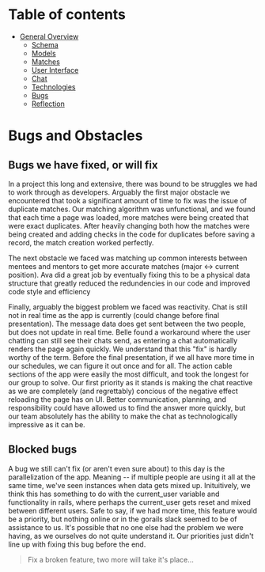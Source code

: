 # Table of contents

* [General Overview](overview.md)
  * [Schema](schema.md)
  * [Models](models.md)
  * [Matches](matches.md)
  * [User Interface](ui.md)
  * [Chat](chat.md)
  * [Technologies](technologies.md)
  * [Bugs](bugs.md)
  * [Reflection](reflection.md)

# Bugs and Obstacles

## Bugs we have fixed, or will fix
<p> In a project this long and extensive, there was bound to be struggles we had to work through as developers. Arguably the first major obstacle we encountered that took a significant amount of time to fix was the issue of duplicate matches. Our matching algorithm was unfunctional, and we found that each time a page was loaded, more matches were being created that were exact duplicates. After heavily changing both how the matches were being created and adding checks in the code for duplicates before saving a record, the match creation worked perfectly.</p>

<p> The next obstacle we faced was matching up common interests between mentees and mentors to get more accurate matches (major <-> current position). Ava did a great job by eventually fixing this to be a physical data structure that greatly reduced the redundencies in our code and improved code style and efficiency </p> 
  
<p> Finally, arguably the biggest problem we faced was reactivity. Chat is still not in real time as the app is currently (could change before final presentation). The message data does get sent between the two people, but does not update in real time. Belle found a workaround where the user chatting can still see their chats send, as entering a chat automatically renders the page again quickly. We understand that this "fix" is hardly worthy of the term. Before the final presentation, if we all have more time in our schedules, we can figure it out once and for all. The action cable sections of the app were easily the most difficult, and took the longest for our group to solve. Our first priority as it stands is making the chat reactive as we are completely (and regrettably) concious of the negative effect reloading the page has on UI. Better communication, planning, and responsibility could have allowed us to find the answer more quickly, but our team absolutely has the ability to make the chat as technologically impressive as it can be.</p>

## Blocked bugs
<p> A bug we still can't fix (or aren't even sure about) to this day is the parallelization of the app. Meaning -- if multiple people are using it all at the same time, we've seen instances when data gets mixed up. Inituitively, we think this has something to do with the current_user variable and functionality in rails, where perhaps the current_user gets reset and mixed between different users. Safe to say, if we had more time, this feature would be a priority, but nothing online or in the gorails slack seemed to be of assistance to us. It's possible that no one else had the problem we were having, as we ourselves do not quite understand it. Our priorities just didn't line up with fixing this bug before the end.</p>

> Fix a broken feature, two more will take it's place...

